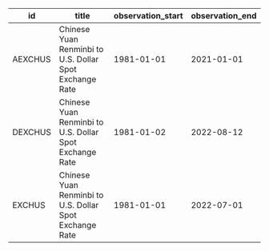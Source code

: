 | id      | title                                                   | observation_start   | observation_end   |
|---------|---------------------------------------------------------|---------------------|-------------------|
| AEXCHUS | Chinese Yuan Renminbi to U.S. Dollar Spot Exchange Rate | 1981-01-01          | 2021-01-01        |
| DEXCHUS | Chinese Yuan Renminbi to U.S. Dollar Spot Exchange Rate | 1981-01-02          | 2022-08-12        |
| EXCHUS  | Chinese Yuan Renminbi to U.S. Dollar Spot Exchange Rate | 1981-01-01          | 2022-07-01        |